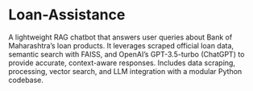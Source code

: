 # Loan-Assistance
A lightweight RAG chatbot that answers user queries about Bank of Maharashtra’s loan products. It leverages scraped official loan data, semantic search with FAISS, and OpenAI’s GPT-3.5-turbo (ChatGPT) to provide accurate, context-aware responses. Includes data scraping, processing, vector search, and LLM integration with a modular Python codebase.
